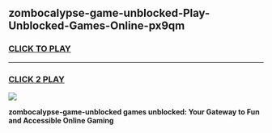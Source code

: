 
## zombocalypse-game-unblocked-Play-Unblocked-Games-Online-px9qm
<h3>
<a href="https://premium76.site?title=zombocalypse-game-unblocked&ref=25A">CLICK TO PLAY</a></h3>
<hr>

<h3>
<a href="https://premium76.site?title=zombocalypse-game-unblocked&ref=25A">CLICK 2 PLAY</a>
  
</h3>

<a href="https://premium76.site?title=zombocalypse-game-unblocked&ref=25A"><img src="https://clearcache.store/games.png"></a>


**zombocalypse-game-unblocked games unblocked: Your Gateway to Fun and Accessible Online Gaming**
